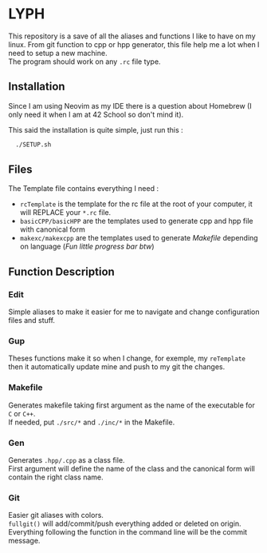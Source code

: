 
# LYPH 

This repository is a save of all the aliases and functions I like to have on my linux. From git function to cpp or hpp generator, this file help me a lot when I need to setup a new machine.\
The program should work on any `.rc` file type.
## Installation

Since I am using Neovim as my IDE there is a question about Homebrew (I only need it when I am at 42 School so don't mind it).

This said the installation is quite simple, just run this :

```bash
  ./SETUP.sh
```
    
## Files

The Template file contains everything I need :

- `rcTemplate` is the template for the rc file at the root of your computer, it will REPLACE your `*.rc` file.
- `basicCPP/basicHPP` are the templates used to generate cpp and hpp file with canonical form
- `makexc/makexcpp` are the templates used to generate *Makefile* depending on language (_Fun little progress bar btw_)
## Function Description
### Edit
Simple aliases to make it easier for me to navigate and change configuration files and stuff.
### Gup
Theses functions make it so when I change, for exemple, my `reTemplate` then it automatically update mine and push to my git the changes.
### Makefile
Generates makefile taking first argument as the name of the executable for `C` or `C++`.\
If needed, put `./src/*` and `./inc/*` in the Makefile.
### Gen
Generates `.hpp/.cpp` as a class file.\
First argument will define the name of the class and the canonical form will contain the right class name.
### Git
Easier git aliases with colors.\
`fullgit()` will add/commit/push everything added or deleted on origin. Everything following the function in the command line will be the commit message.
